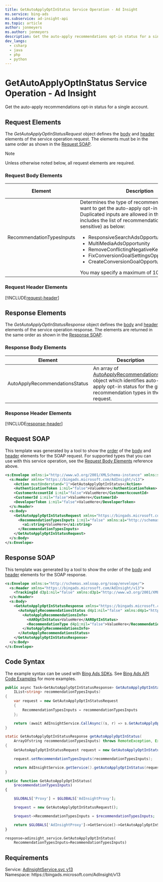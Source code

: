 ```yaml
---
title: GetAutoApplyOptInStatus Service Operation - Ad Insight
ms.service: bing-ads
ms.subservice: ad-insight-api
ms.topic: article
author: jonmeyers
ms.author: jonmeyers
description: Get the auto-apply recommendations opt-in status for a single account.
dev_langs: 
  - csharp
  - java
  - php
  - python
---
```

# GetAutoApplyOptInStatus Service Operation - Ad Insight
Get the auto-apply recommendations opt-in status for a single account.

## <a name="request"></a>Request Elements
The *GetAutoApplyOptInStatusRequest* object defines the [body](#request-body) and [header](#request-header) elements of the service operation request. The elements must be in the same order as shown in the [Request SOAP](#request-soap). 

> [!NOTE]
> Unless otherwise noted below, all request elements are required.

### <a name="request-body"></a>Request Body Elements

|Element|Description|Data Type|
|-----------|---------------|-------------|
|<a name="recommendationtypesinputs"></a>RecommendationTypesInputs|Determines the type of recommendations that you want to get the auto-apply opt-in status for. Duplicated inputs are allowed in the same. This field includes the list of recommendation type (case sensitive) as below:<ul><li>ResponsiveSearchAdsOpportunity<li>MultiMediaAdsOpportunity<li>RemoveConflictingNegativeKeywordOpportunity<li>FixConversionGoalSettingsOpportunity<li>CreateConversionGoalOpportunity.</li></ul>You may specify a maximum of 100 input elements. |**string** array|

### <a name="request-header"></a>Request Header Elements
[!INCLUDE[request-header](./includes/request-header.md)]

## <a name="response"></a>Response Elements
The *GetAutoApplyOptInStatusResponse* object defines the [body](#response-body) and [header](#response-header) elements of the service operation response. The elements are returned in the same order as shown in the [Response SOAP](#response-soap).

### <a name="response-body"></a>Response Body Elements

|Element|Description|Data Type|
|-----------|---------------|-------------|
|<a name="autoapplyrecommendationsstatus"></a>AutoApplyRecommendationsStatus|An array of [AutoApplyRecommendationsInfo](autoapplyrecommendationsinfo.md) object which identifies auto-apply opt-in status for the given recommendation types in the request.|[AutoApplyRecommendationsInfo](autoapplyrecommendationsinfo.md) array|

### <a name="response-header"></a>Response Header Elements
[!INCLUDE[response-header](./includes/response-header.md)]

## <a name="request-soap"></a>Request SOAP
This template was generated by a tool to show the [order](../guides/services-protocol.md#element-order) of the [body](#request-body) and [header](#request-header) elements for the SOAP request. For supported types that you can use with this service operation, see the [Request Body Elements](#request-body) reference above.

```xml
<s:Envelope xmlns:i="http://www.w3.org/2001/XMLSchema-instance" xmlns:s="http://schemas.xmlsoap.org/soap/envelope/">
  <s:Header xmlns="https://bingads.microsoft.com/AdInsight/v13">
    <Action mustUnderstand="1">GetAutoApplyOptInStatus</Action>
    <AuthenticationToken i:nil="false">ValueHere</AuthenticationToken>
    <CustomerAccountId i:nil="false">ValueHere</CustomerAccountId>
    <CustomerId i:nil="false">ValueHere</CustomerId>
    <DeveloperToken i:nil="false">ValueHere</DeveloperToken>
  </s:Header>
  <s:Body>
    <GetAutoApplyOptInStatusRequest xmlns="https://bingads.microsoft.com/AdInsight/v13">
      <RecommendationTypesInputs i:nil="false" xmlns:a1="http://schemas.microsoft.com/2003/10/Serialization/Arrays">
        <a1:string>ValueHere</a1:string>
      </RecommendationTypesInputs>
    </GetAutoApplyOptInStatusRequest>
  </s:Body>
</s:Envelope>
```

## <a name="response-soap"></a>Response SOAP
This template was generated by a tool to show the order of the [body](#response-body) and [header](#response-header) elements for the SOAP response.

```xml
<s:Envelope xmlns:s="http://schemas.xmlsoap.org/soap/envelope/">
  <s:Header xmlns="https://bingads.microsoft.com/AdInsight/v13">
    <TrackingId d3p1:nil="false" xmlns:d3p1="http://www.w3.org/2001/XMLSchema-instance">ValueHere</TrackingId>
  </s:Header>
  <s:Body>
    <GetAutoApplyOptInStatusResponse xmlns="https://bingads.microsoft.com/AdInsight/v13">
      <AutoApplyRecommendationsStatus d4p1:nil="false" xmlns:d4p1="http://www.w3.org/2001/XMLSchema-instance">
        <AutoApplyRecommendationsInfo>
          <AAROptInStatus>ValueHere</AAROptInStatus>
          <RecommendationType d4p1:nil="false">ValueHere</RecommendationType>
        </AutoApplyRecommendationsInfo>
      </AutoApplyRecommendationsStatus>
    </GetAutoApplyOptInStatusResponse>
  </s:Body>
</s:Envelope>
```

## <a name="example"></a>Code Syntax
The example syntax can be used with [Bing Ads SDKs](../guides/client-libraries.md). See [Bing Ads API Code Examples](../guides/code-examples.md) for more examples.
```csharp
public async Task<GetAutoApplyOptInStatusResponse> GetAutoApplyOptInStatusAsync(
	IList<string> recommendationTypesInputs)
{
	var request = new GetAutoApplyOptInStatusRequest
	{
		RecommendationTypesInputs = recommendationTypesInputs
	};

	return (await AdInsightService.CallAsync((s, r) => s.GetAutoApplyOptInStatusAsync(r), request));
}
```
```java
static GetAutoApplyOptInStatusResponse getAutoApplyOptInStatus(
	ArrayOfstring recommendationTypesInputs) throws RemoteException, Exception
{
	GetAutoApplyOptInStatusRequest request = new GetAutoApplyOptInStatusRequest();

	request.setRecommendationTypesInputs(recommendationTypesInputs);

	return AdInsightService.getService().getAutoApplyOptInStatus(request);
}
```
```php
static function GetAutoApplyOptInStatus(
	$recommendationTypesInputs)
{

	$GLOBALS['Proxy'] = $GLOBALS['AdInsightProxy'];

	$request = new GetAutoApplyOptInStatusRequest();

	$request->RecommendationTypesInputs = $recommendationTypesInputs;

	return $GLOBALS['AdInsightProxy']->GetService()->GetAutoApplyOptInStatus($request);
}
```
```python
response=adinsight_service.GetAutoApplyOptInStatus(
	RecommendationTypesInputs=RecommendationTypesInputs)
```

## Requirements
Service: [AdInsightService.svc v13](https://adinsight.api.bingads.microsoft.com/Api/Advertiser/AdInsight/v13/AdInsightService.svc)  
Namespace: https\://bingads.microsoft.com/AdInsight/v13  

